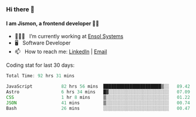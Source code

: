 ### Hi there 👋

#### I am Jismon, a frontend developer 👦🏻

- 🧑🏻‍💻   &nbsp; I’m currently working at <a href='https://www.ensolsystems.com/' target="_blank">Ensol Systems</a>
- 🖥   &nbsp; Software Developer
- 📫   &nbsp; How to reach me: <a href='https://www.linkedin.com/in/jismonthomas/'>LinkedIn</a> | <a href='mailto:hellojismonthomas@gmail.com'>Email</a>

Coding stat for last 30 days:
<!--START_SECTION:waka-->

```javascript
Total Time: 92 hrs 31 mins

JavaScript           82 hrs 56 mins  ██████████████████████▒░░   89.42 %
Astro                6 hrs 34 mins   █▓░░░░░░░░░░░░░░░░░░░░░░░   07.09 %
CSS                  1 hr 8 mins     ▒░░░░░░░░░░░░░░░░░░░░░░░░   01.22 %
JSON                 41 mins         ▒░░░░░░░░░░░░░░░░░░░░░░░░   00.74 %
Bash                 26 mins         ░░░░░░░░░░░░░░░░░░░░░░░░░   00.47 %
```

<!--END_SECTION:waka-->

<!--
**jismonthomas/jismonthomas** is a ✨ _special_ ✨ repository because its `README.md` (this file) appears on your GitHub profile.

Here are some ideas to get you started:

- 🔭 I’m currently working on ...
- 🌱 I’m currently learning ...
- 👯 I’m looking to collaborate on ...
- 🤔 I’m looking for help with ...
- 💬 Ask me about ...
- 📫 How to reach me: ...
- 😄 Pronouns: ...
- ⚡ Fun fact: ...
-->
